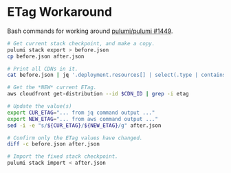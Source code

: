 # ETag Workaround

Bash commands for working around
[pulumi/pulumi #1449](https://github.com/pulumi/pulumi/issues/1449).

```bash
# Get current stack checkpoint, and make a copy.
pulumi stack export > before.json
cp before.json after.json

# Print all CDNs in it.
cat before.json | jq '.deployment.resources[] | select(.type | contains("aws:cloudfront/distribution:Distribution")) | "URN=\( .urn ) - CDN_ID=\( .id ) - CUR_ETAG=\( .outputs.etag )"'

# Get the *NEW* current ETag.
aws cloudfront get-distribution --id $CDN_ID | grep -i etag

# Update the value(s)
export CUR_ETAG="... from jq command output ..."
export NEW_ETAG="... from aws command output ..."
sed -i -e "s/${CUR_ETAG}/${NEW_ETAG}/g" after.json

# Confirm only the ETag values have changed.
diff -c before.json after.json

# Import the fixed stack checkpoint.
pulumi stack import < after.json
```
